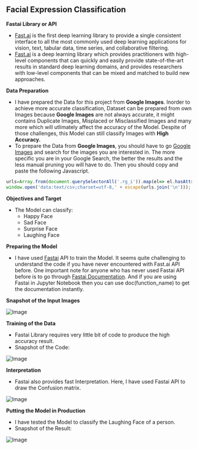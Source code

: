 ## **Facial Expression Classification**

**Fastai Library or API**
- [Fast.ai](https://www.fast.ai/about/) is the first deep learning library to provide a single consistent interface to all the most commonly used deep learning applications for vision, text, tabular data, time series, and collaborative filtering.
- [Fast.ai](https://www.fast.ai/about/) is a deep learning library which provides practitioners with high-level components that can quickly and easily provide state-of-the-art results in standard deep learning domains, and provides researchers with low-level components that can be mixed and matched to build new approaches.

**Data Preparation**
- I have prepared the Data for this project from **Google Images**. Inorder to achieve more accurate classification, Dataset can be prepared from own Images because **Google Images** are not always accurate, it might contains Duplicate Images, Misplaced or Misclassified Images and many more which will utlimately affect the accuracy of the Model. Despite of those challenges, this Model can still classify Images with **High Accuracy.**
- To prepare the Data from **Google Images**, you should have to go [Google Images](https://images.google.com/) and search for the images you are interested in. The more specific you are in your Google Search, the better the results and the less manual pruning you will have to do. Then you should copy and paste the following Javascript.

```javascript
urls=Array.from(document.querySelectorAll('.rg_i')).map(el=> el.hasAttribute('data-src')?el.getAttribute('data-src'):el.getAttribute('data-iurl'));
window.open('data:text/csv;charset=utf-8,' + escape(urls.join('\n')));
```
**Objectives and Target**
* The Model can classify:
  * Happy Face
  * Sad Face
  * Surprise Face
  * Laughing Face

**Preparing the Model**
- I have used [Fastai](https://www.fast.ai/about/) API to train the Model. It seems quite challenging to understand the code if you have never encountered with Fast.ai API before.
One important note for anyone who has never used Fastai API before is to go through [Fastai Documentation](https://docs.fast.ai/). And if you are using Fastai in Jupyter Notebook then you can use doc(function_name) to get the documentation instantly.

**Snapshot of the Input Images**

![Image](https://res.cloudinary.com/dge89aqpc/image/upload/v1596440928/AA_wpjtcm.png)

**Training of the Data**
- Fastai Library requires very little bit of code to produce the high accuracy result.
- Snapshot of the Code:

![Image](https://res.cloudinary.com/dge89aqpc/image/upload/v1596718189/Accura_lxklzq.png)

**Interpretation**
- Fastai also provides fast Interpretation. Here, I have used Fastai API to draw the Confusion matrix.

![Image](https://res.cloudinary.com/dge89aqpc/image/upload/v1596441603/COnf_yqt7zg.png)

**Putting the Model in Production**
- I have tested the Model to classify the Laughing Face of a person.
- Snapshot of the Result:

![Image](https://res.cloudinary.com/dge89aqpc/image/upload/v1596441792/Resu_kxnxde.png)

